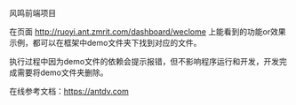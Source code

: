 风鸣前端项目

在页面 http://ruoyi.ant.zmrit.com/dashboard/weclome 上能看到的功能or效果示例，都可以在框架中demo文件夹下找到对应的文件。

执行过程中因为demo文件的依赖会提示报错，但不影响程序运行和开发，开发完成需要将demo文件夹删除。

在线参考文档：https://antdv.com
